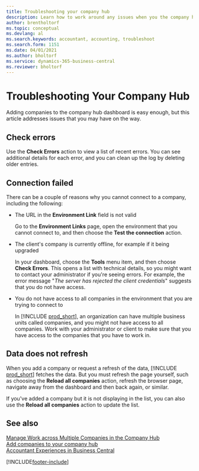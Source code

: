 ```yaml
---
title: Troubleshooting your company hub
description: Learn how to work around any issues when you the company hub in Dynamics 365 Business Central to manage work across multiple companies.
author: brentholtorf
ms.topic: conceptual
ms.devlang: al
ms.search.keywords: accountant, accounting, troubleshoot
ms.search.form: 1151
ms.date: 04/01/2021
ms.author: bholtorf
ms.service: dynamics-365-business-central
ms.reviewer: bholtorf
---
```

# Troubleshooting Your Company Hub

Adding companies to the company hub dashboard is easy enough, but this article addresses issues that you may have on the way.  

## Check errors

Use the **Check Errors** action to view a list of recent errors. You can see additional details for each error, and you can clean up the log by deleting older entries.  

## Connection failed

There can be a couple of reasons why you cannot connect to a company, including the following:

- The URL in the **Environment Link** field is not valid  

  Go to the **Environment Links** page, open the environment that you cannot connect to, and then choose the **Test the connection** action.  
- The client's company is currently offline, for example if it being upgraded

  In your dashboard, choose the **Tools** menu item, and then choose **Check Errors**. This opens a list with technical details, so you might want to contact your administrator if you're seeing errors. For example, the error message "*The server has rejected the client credentials*" suggests that you do not have access.  
- You do not have access to all companies in the environment that you are trying to connect to

  In [!INCLUDE [prod_short](includes/prod_short.md)], an organization can have multiple business units called companies, and you might not have access to all companies. Work with your administrator or client to make sure that you have access to the companies that you have to work in.  

## Data does not refresh

When you add a company or request a refresh of the data, [!INCLUDE [prod_short](includes/prod_short.md)] fetches the data. But you must refresh the page yourself, such as choosing the **Reload all companies** action, refresh the browser page, navigate away from the dashboard and then back again, or similar.  

If you've added a company but it is not displaying in the list, you can also use the **Reload all companies** action to update the list.

## See also

[Manage Work across Multiple Companies in the Company Hub](company-hub.md)  
[Add companies to your company hub](company-hub-add-company.md)  
[Accountant Experiences in Business Central](finance-accounting.md)  


[!INCLUDE[footer-include](includes/footer-banner.md)]